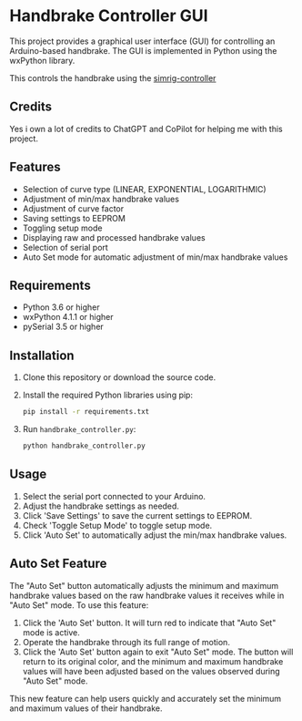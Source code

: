 # Handbrake Controller GUI

This project provides a graphical user interface (GUI) for controlling an Arduino-based handbrake. The GUI is implemented in Python using the wxPython library.

This controls the handbrake using the [simrig-controller](https://github.com/andersalavik/simrig-controller)

## Credits

Yes i own a lot of credits to ChatGPT and CoPilot for helping me with this project.

## Features

- Selection of curve type (LINEAR, EXPONENTIAL, LOGARITHMIC)
- Adjustment of min/max handbrake values
- Adjustment of curve factor
- Saving settings to EEPROM
- Toggling setup mode
- Displaying raw and processed handbrake values
- Selection of serial port
- Auto Set mode for automatic adjustment of min/max handbrake values

## Requirements

- Python 3.6 or higher
- wxPython 4.1.1 or higher
- pySerial 3.5 or higher

## Installation

1. Clone this repository or download the source code.
2. Install the required Python libraries using pip:

    ```bash
    pip install -r requirements.txt
    ```

3. Run `handbrake_controller.py`:

    ```bash
    python handbrake_controller.py
    ```

## Usage

1. Select the serial port connected to your Arduino.
2. Adjust the handbrake settings as needed.
3. Click 'Save Settings' to save the current settings to EEPROM.
4. Check 'Toggle Setup Mode' to toggle setup mode.
5. Click 'Auto Set' to automatically adjust the min/max handbrake values.

## Auto Set Feature

The "Auto Set" button automatically adjusts the minimum and maximum handbrake values based on the raw handbrake values it receives while in "Auto Set" mode. To use this feature:

1. Click the 'Auto Set' button. It will turn red to indicate that "Auto Set" mode is active.
2. Operate the handbrake through its full range of motion.
3. Click the 'Auto Set' button again to exit "Auto Set" mode. The button will return to its original color, and the minimum and maximum handbrake values will have been adjusted based on the values observed during "Auto Set" mode.

This new feature can help users quickly and accurately set the minimum and maximum values of their handbrake.
